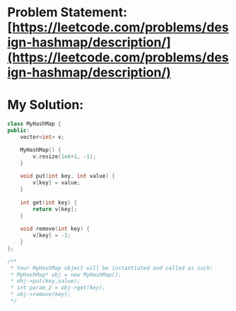 # Problem Statement: [https://leetcode.com/problems/design-hashmap/description/](https://leetcode.com/problems/design-hashmap/description/)
# My Solution: 
```cpp
class MyHashMap {
public:
    vector<int> v;

    MyHashMap() {
        v.resize(1e6+1, -1);
    }
    
    void put(int key, int value) {
        v[key] = value;
    }
    
    int get(int key) {
        return v[key];
    }
    
    void remove(int key) {
        v[key] = -1;
    }
};

/**
 * Your MyHashMap object will be instantiated and called as such:
 * MyHashMap* obj = new MyHashMap();
 * obj->put(key,value);
 * int param_2 = obj->get(key);
 * obj->remove(key);
 */
```
